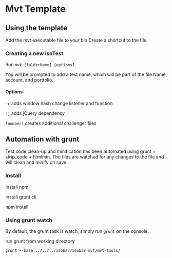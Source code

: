 # Mvt Template

## Using the template

Add the mvt executable file to your bin
Create a shortcut to the file


### Creating a new isoTest

Run `mvt [folderName] [options]`

You will be prompted to add a test name, which will be part of the file Name, account, and portfolio.


#### Options
`-r` adds window hash change listener and function

`-j` adds jQuery dependency

`[number]` creates additional challenger files


## Automation with grunt
Test code clean-up and minification has been automated using grunt + strip_code + htmlmin. The files are watched for any changes to the file and will clean and minify on save.


### Install

Install npm

Install grunt cli

npm install


### Using grunt watch
By default, the grunt task is watch, simply run `grunt` on the console.

run grunt from working directory

`grunt --base ../../../isobar/isobar-mvt/mvt-tools/`
